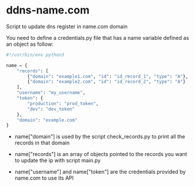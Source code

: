 # ddns-name.com
Script to update dns register in name.com domain

You need to define a credentials.py file that has a name variable defined as an object as follow:

```python 
#!/usr/bin/env python3

name = {
    "records": [
        {"domain": "example1.com", "id": "id_record_1", "type": "A"},
        {"domain": "example2.com", "id": "id_record_2", "type": "A"}
    ],
    "username": "my_username",
    "token": {
        "production": "prod_token",
        "dev": "dev_token"
    },
    "domain": "example.com"
}

```

* name["domain"] is used by the script check_records.py to print all the records in that domain

* name["records"] is an array of objects pointed to the records you want to update the ip with script main.py

* name["username"] and name["token"] are the credentials provided by name.com to use its API
